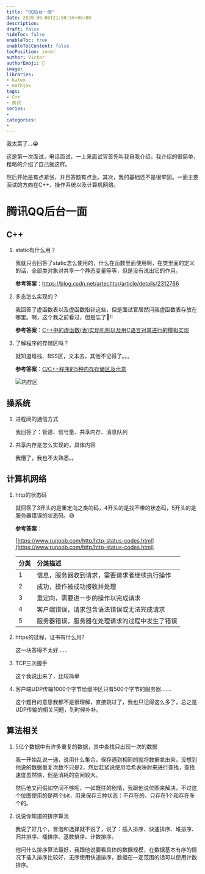 ```yaml
---
title: "QQ后台一面"
date: 2020-06-06T21:50:56+08:00
description:
draft: false
hideToc: false
enableToc: true
enableTocContent: false
tocPosition: inner
author: Victor
authorEmoji: 👻
image:
libraries:
- katex
- mathjax
tags:
- C++
- 面试
series:
-
categories:
-
---
```










我太菜了...:sob:

这是第一次面试，电话面试，一上来面试官首先叫我自我介绍，我介绍的很简单，粗略的介绍了自己就这样。

然后开始是有点紧张，并且答题有点急。其次，我的基础还不是很牢固。一面主要面试的方向在C++、操作系统以及计算机网络。

<!--more-->

# 腾讯QQ后台一面



## C++

1. static有什么用？

   我就只会回答了static怎么使用的，什么在函数里面使用啊，在类里面的定义的话，全部类对象对共享一个静态变量等等，但是没有说出它的作用。

   **参考答案**：https://blog.csdn.net/artechtor/article/details/2312766

   

   

2. 多态怎么实现的？

   我回答了虚函数表以及虚函数指针这些，但是面试官居然问我虚函数表存放在哪里。啊，这个我之前看过，但是忘了:crystal_ball:!!

   **参考答案**：[C++中的虚函数(表)实现机制以及用C语言对其进行的模拟实现](https://blog.twofei.com/496/)

   

3. 了解程序的存储区吗？

   就知道堆栈、BSS区，文本去，其他不记得了。。。

   **参考答案**：[C/C++程序的5种内存存储区及示意](C/C++程序的5种内存存储区及示意)

   ![内存区](https://i.loli.net/2020/06/06/RepTtPXcYlJzF4h.png)

## 操系统

1. 进程间的通信方式

   我回答了：管道、信号量、共享内存、消息队列

   

2. 共享内存是怎么实现的，具体内容

   我懵了，我也不太熟悉。。

   

## 计算机网络

1. http的状态码

   就回答了3开头的是重定向之类的码，4开头的是找不带的状态码，5开头的是服务器错误的状态码。:sweat_smile:

   **参考答案**：

   [https://www.runoob.com/http/http-status-codes.html](https://www.runoob.com/http/http-status-codes.html)

   | 分类 | 分类描述                                       |
   | :--- | :--------------------------------------------- |
   | 1    | 信息，服务器收到请求，需要请求者继续执行操作   |
   | 2    | 成功，操作被成功接收并处理                     |
   | 3    | 重定向，需要进一步的操作以完成请求             |
   | 4    | 客户端错误，请求包含语法错误或无法完成请求     |
   | 5    | 服务器错误，服务器在处理请求的过程中发生了错误 |

   

2. https的过程，证书有什么用?

   这一块答得不太好......

   

3. TCP三次握手

   这个我说出来了，比较简单

   

4. 客户端UDP传输1000个字节给缓冲区只有500个字节的服务器.......

   这个题目的意思我都不是很理解，直接跳过了，我也只记得这么多了，总之是UDP传输的相关问题，到时候补补。

## 算法相关

1. 5亿个数据中有许多重复的数据，其中查找只出现一次的数据

   我一开始乱说一通，说用什么集合，保存遇到相同的就将数据拿出来，没想到他说的数据重复次数不只是2，然后赶紧说使用哈希表映射来进行查找，查找速度虽然快，但是消耗的空间较大。

   然后他又问假如空间不够呢，一如既往的剧情，我跟他说位图来解决，不过这个位图使用的是两个bit，用来保存三种状态：不存在的、只存在1个和存在多个的。

   

2. 说说你知道的排序算法

   我说了好几个，冒泡和选择就不说了，说了：插入排序、快速排序、堆排序、归并排序、桶排序、基数排序、计数排序。

   他问什么排序算法最好，我跟他说要看具体的数据规模，在数据基本有序的情况下插入排序比较好，无序使用快速排序，数据在一定范围的话可以使用计数排序。

   

